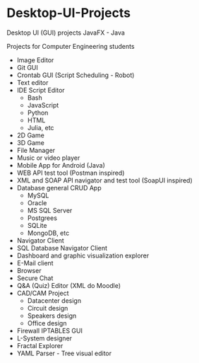 # Desktop-UI-Projects
Desktop UI (GUI) projects JavaFX - Java

Projects for Computer Engineering students

- Image Editor
- Git GUI
- Crontab GUI (Script Scheduling -  Robot)
- Text editor
- IDE Script Editor
    - Bash
    - JavaScript
    - Python
    - HTML
    - Julia, etc
- 2D Game
- 3D Game
- File Manager
- Music or video player
- Mobile App for Android (Java)
- WEB API test tool (Postman inspired)
- XML and SOAP API navigator and test tool (SoapUI inspired)
- Database general CRUD App
    - MySQL
    - Oracle
    - MS SQL Server
    - Postgrees
    - SQLite
    - MongoDB, etc
- Navigator Client
- SQL Database Navigator Client
- Dashboard and graphic visualization explorer
- E-Mail client
- Browser
- Secure Chat
- Q&A (Quiz) Editor (XML do Moodle)
- CAD/CAM Project
    - Datacenter design
    - Circuit design
    - Speakers design
    - Office design
 - Firewall IPTABLES GUI
 - L-System designer
 - Fractal Explorer
 - YAML Parser - Tree visual editor
